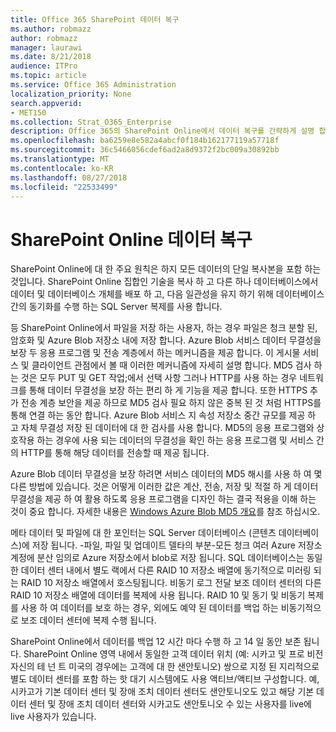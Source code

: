 ```yaml
---
title: Office 365 SharePoint 데이터 복구
ms.author: robmazz
author: robmazz
manager: laurawi
ms.date: 8/21/2018
audience: ITPro
ms.topic: article
ms.service: Office 365 Administration
localization_priority: None
search.appverid:
- MET150
ms.collection: Strat_O365_Enterprise
description: Office 365의 SharePoint Online에서 데이터 복구를 간략하게 설명 합니다.
ms.openlocfilehash: ba6259e8e582a4abcf0f184b162177119a57718f
ms.sourcegitcommit: 36c5466056cdef6ad2a8d9372f2bc009a30892bb
ms.translationtype: MT
ms.contentlocale: ko-KR
ms.lasthandoff: 08/27/2018
ms.locfileid: "22533499"
---
```

# <a name="sharepoint-online-data-resiliency"></a>SharePoint Online 데이터 복구
SharePoint Online에 대 한 주요 원칙은 하지 모든 데이터의 단일 복사본을 포함 하는 것입니다. SharePoint Online 집합인 기술을 복사 하 고 다른 하나 데이터베이스에서 데이터 및 데이터베이스 개체를 배포 하 고, 다음 일관성을 유지 하기 위해 데이터베이스 간의 동기화를 수행 하는 SQL Server 복제를 사용 합니다. 

등 SharePoint Online에서 파일을 저장 하는 사용자, 하는 경우 파일은 청크 분할 된, 암호화 및 Azure Blob 저장소 내에 저장 합니다. Azure Blob 서비스 데이터 무결성을 보장 두 응용 프로그램 및 전송 계층에서 하는 메커니즘을 제공 합니다. 이 게시물 서비스 및 클라이언트 관점에서 볼 때 이러한 메커니즘에 자세히 설명 합니다. MD5 검사 하는 것은 모두 PUT 및 GET 작업;에서 선택 사항 그러나 HTTP를 사용 하는 경우 네트워크를 통해 데이터 무결성을 보장 하는 편리 하 게 기능을 제공 합니다. 또한 HTTPS 추가 전송 계층 보안을 제공 하므로 MD5 검사 필요 하지 않은 중복 된 것 처럼 HTTPS를 통해 연결 하는 동안 합니다. Azure Blob 서비스 지 속성 저장소 중간 규모를 제공 하 고 자체 무결성 저장 된 데이터에 대 한 검사를 사용 합니다. MD5의 응용 프로그램와 상호작용 하는 경우에 사용 되는 데이터의 무결성을 확인 하는 응용 프로그램 및 서비스 간의 HTTP를 통해 해당 데이터를 전송할 때 제공 됩니다. 

Azure Blob 데이터 무결성을 보장 하려면 서비스 데이터의 MD5 해시를 사용 하 여 몇 다른 방법에 있습니다. 것은 어떻게 이러한 값은 계산, 전송, 저장 및 적절 하 게 데이터 무결성을 제공 하 여 활용 하도록 응용 프로그램을 디자인 하는 결국 적용을 이해 하는 것이 중요 합니다. 자세한 내용은 [Windows Azure Blob MD5 개요](http://blogs.msdn.com/b/windowsazurestorage/archive/2011/02/18/windows-azure-blob-md5-overview.aspx)를 참조 하십시오. 

메타 데이터 및 파일에 대 한 포인터는 SQL Server 데이터베이스 (콘텐츠 데이터베이스)에 저장 됩니다. -파일, 파일 및 업데이트 델타의 부분-모든 청크 여러 Azure 저장소 계정에 분산 임의로 Azure 저장소에서 blob로 저장 됩니다. SQL 데이터베이스는 동일한 데이터 센터 내에서 별도 랙에서 다른 RAID 10 저장소 배열에 동기적으로 미러링 되는 RAID 10 저장소 배열에서 호스팅됩니다. 비동기 로그 전달 보조 데이터 센터의 다른 RAID 10 저장소 배열에 데이터를 복제에 사용 됩니다. RAID 10 및 동기 및 비동기 복제를 사용 하 여 데이터를 보호 하는 경우, 외에도 예약 된 데이터를 백업 하는 비동기적으로 보조 데이터 센터에 복제 수행 됩니다. 

SharePoint Online에서 데이터를 백업 12 시간 마다 수행 하 고 14 일 동안 보존 됩니다. SharePoint Online 영역 내에서 동일한 고객 데이터 위치 (예: 시카고 및 프로 비전 자신의 테 넌 트 미국의 경우에는 고객에 대 한 샌안토니오) 쌍으로 지정 된 지리적으로 별도 데이터 센터를 포함 하는 핫 대기 시스템에도 사용 액티브/액티브 구성합니다. 예, 시카고가 기본 데이터 센터 및 장애 조치 데이터 센터도 샌안토니오도 있고 해당 기본 데이터 센터 및 장애 조치 데이터 센터와 시카고도 샌안토니오 수 있는 사용자를 live에 live 사용자가 있습니다. 